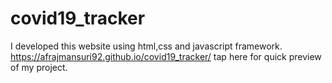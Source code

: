 # covid19_tracker
I developed this website using html,css and javascript framework.
https://afrajmansuri92.github.io/covid19_tracker/ tap here for quick preview of my project.
